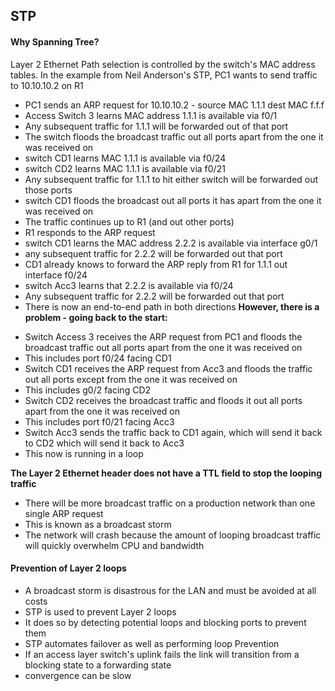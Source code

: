 ## STP

#### Why Spanning Tree? 

Layer 2 Ethernet Path selection is controlled by the switch's MAC address tables.
In the example from Neil Anderson's STP, PC1 wants to send traffic to 10.10.10.2 on R1

- PC1 sends an ARP request for 10.10.10.2 - source MAC 1.1.1 dest MAC f.f.f
- Access Switch 3 learns MAC address 1.1.1 is available via f0/1
- Any subsequent traffic for 1.1.1 will be forwarded out of that port
- The switch floods the broadcast traffic out all ports apart from the one it was received on 
- switch CD1 learns MAC 1.1.1 is available via f0/24
- switch CD2 learns MAC 1.1.1 is available via f0/21
- Any subsequent traffic for 1.1.1 to hit either switch will be forwarded out those ports
- switch CD1 floods the broadcast out all ports it has apart from the one it was received on 
- The traffic continues up to R1 (and out other ports)
- R1 responds to the ARP request
- switch CD1 learns the MAC address 2.2.2 is available via interface g0/1
- any subsequent traffic for 2.2.2 will be forwarded out that port  
- CD1 already knows to forward the ARP reply from R1 for 1.1.1 out interface f0/24
- switch Acc3 learns that 2.2.2 is available via f0/24
- Any subsequent traffic for 2.2.2 will be forwarded out that port
- There is now an end-to-end path in both directions
**However, there is a problem - going back to the start:**
* Switch Access 3 receives the ARP request from PC1 and floods the broadcast traffic out all ports apart from the one it was received on
* This includes port f0/24 facing CD1
* Switch CD1 receives the ARP request from Acc3 and floods the traffic out all ports except from the one it was received on
* This includes g0/2 facing CD2
* Switch CD2 receives the broadcast traffic and floods it out all ports apart from the one it was received on
* This includes port f0/21 facing Acc3
* Switch Acc3 sends the traffic back to CD1 again, which will send it back to CD2 which will send it back to Acc3
* This now is running in a loop

**The Layer 2 Ethernet header does not have a TTL field to stop the looping traffic**

* There will be more broadcast traffic on a production network than one single ARP request
* This is known as a broadcast storm
* The network will crash because the amount of looping broadcast traffic will quickly overwhelm CPU and bandwidth 

#### Prevention of Layer 2 loops
- A broadcast storm is disastrous for the LAN and must be avoided at all costs
- STP is used to prevent Layer 2 loops
- It does so by detecting potential loops and blocking ports to prevent them
- STP automates failover as well as performing loop Prevention
- If an access layer switch's uplink fails the link will transition from a blocking state to a forwarding state
- convergence can be slow


